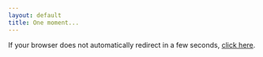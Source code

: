 ```yaml
---
layout: default
title: One moment...
---
```

<html>
<head>
<title>Carlo Cruz-Albrecht</title>
<meta http-equiv="refresh" content="0; URL=https://goo.gl/forms/nNv4Q3c3gxftnfmB3">
<meta name="keywords" content="automatic redirection">
</head>
<body>
If your browser does not automatically redirect in a few seconds, <a href="https://goo.gl/forms/nNv4Q3c3gxftnfmB3">click here</a>.
</body>
</html>
